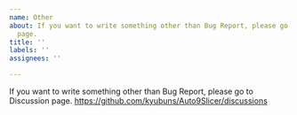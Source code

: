 ```yaml
---
name: Other
about: If you want to write something other than Bug Report, please go to Discussion
  page.
title: ''
labels: ''
assignees: ''

---
```


If you want to write something other than Bug Report, please go to Discussion page.
https://github.com/kyubuns/Auto9Slicer/discussions
